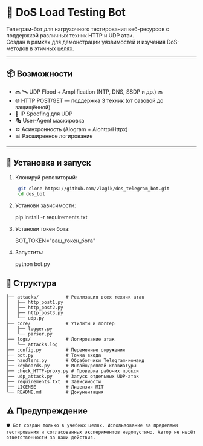 # 🚀 DoS Load Testing Bot

Телеграм-бот для нагрузочного тестирования веб-ресурсов с поддержкой различных техник HTTP и UDP атак.  
Создан в рамках для демонстрации уязвимостей и изучения DoS-методов в этичных целях.

---

## 📦 Возможности

- 🔜 🛰️ UDP Flood + Amplification (NTP, DNS, SSDP и др.) 🔜
- 🌐 HTTP POST/GET — поддержка 3 техник (от базовой до защищённой)
- 🔄 IP Spoofing для UDP
- 🎭 User-Agent маскировка
- ⚙️ Асинхронность (Aiogram + Aiohttp/Httpx)
- 📊 Расширенное логирование

---

## 🔧 Установка и запуск

1. Клонируй репозиторий:
   ```bash
    git clone https://github.com/vlagik/dos_telegram_bot.git
    cd dos_bot

2. Установи зависимости:

    pip install -r requirements.txt

3. Установи токен бота:

    BOT_TOKEN="ваш_токен_бота"

4. Запустить:

    python bot.py


## 📁 Структура
    ├── attacks/          # Реализация всех техник атак
    │   ├── http_post1.py
    │   ├── http_post2.py
    │   ├── http_post3.py
    │   └── udp.py
    ├── core/             # Утилиты и логгер
    │   ├── logger.py
    │   └── parser.py
    ├── logs/             # Логирование атак
    │   └── attacks.log
    ├── config.py         # Переменные окружения
    ├── bot.py            # Точка входа
    ├── handlers.py       # Обработчики Telegram-команд
    ├── keyboards.py      # Инлайн/реплай клавиатуры
    ├── check_HTTP-proxy.py # Проверка рабочих прокси
    ├── udp_attack.py     # Запуск отдельных UDP-атак
    ├── requirements.txt  # Зависимости
    ├── LICENSE           # Лицензия MIT
    └── README.md         # Документация



## ⚠️ Предупреждение
    🛡️ Бот создан только в учебных целях. Использование за пределами тестирования и согласованных экспериментов недопустимо. Автор не несёт ответственности за ваши действия.
